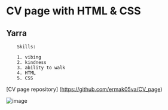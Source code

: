 # CV page with HTML & CSS
## Yarra

```
    Skills:

    1. vibing
    2. kindness
    3. ability to walk
    4. HTML
    5. CSS
```

[CV page repository] (https://github.com/ermak05va/CV_page)
 
![image](PHOTO/avatar.png)
